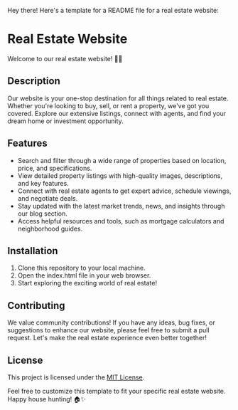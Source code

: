 Hey there! Here's a template for a README file for a real estate website:

# Real Estate Website

Welcome to our real estate website! 🏡🌟

## Description

Our website is your one-stop destination for all things related to real estate. Whether you're looking to buy, sell, or rent a property, we've got you covered. Explore our extensive listings, connect with agents, and find your dream home or investment opportunity.

## Features

- Search and filter through a wide range of properties based on location, price, and specifications.
- View detailed property listings with high-quality images, descriptions, and key features.
- Connect with real estate agents to get expert advice, schedule viewings, and negotiate deals.
- Stay updated with the latest market trends, news, and insights through our blog section.
- Access helpful resources and tools, such as mortgage calculators and neighborhood guides.

## Installation

1. Clone this repository to your local machine.
2. Open the index.html file in your web browser.
3. Start exploring the exciting world of real estate!

## Contributing

We value community contributions! If you have any ideas, bug fixes, or suggestions to enhance our website, please feel free to submit a pull request. Let's make the real estate experience even better together!

## License

This project is licensed under the [MIT License](LICENSE).

Feel free to customize this template to fit your specific real estate website. Happy house hunting! 🏠✨

